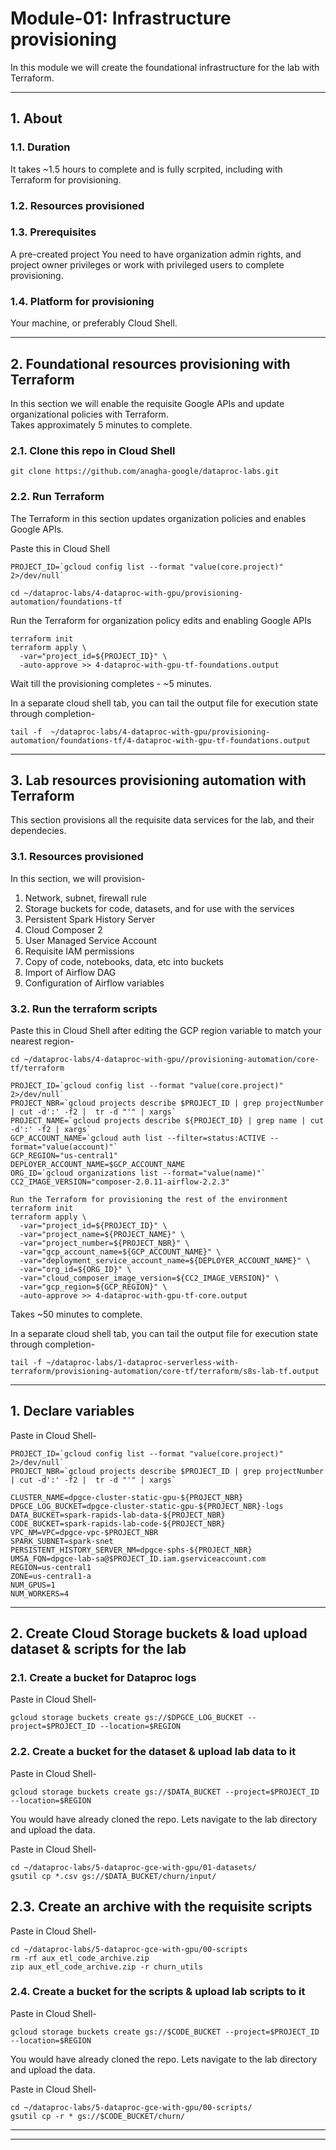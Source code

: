 # Module-01: Infrastructure provisioning

In this module we will create the foundational infrastructure for the lab with Terraform.

<hr>

## 1. About 

### 1.1. Duration
It takes ~1.5 hours to complete and is fully scrpited, including with Terraform for provisioning.

### 1.2. Resources provisioned


### 1.3. Prerequisites
A pre-created project
You need to have organization admin rights, and project owner privileges or work with privileged users to complete provisioning.

### 1.4. Platform for provisioning

Your machine, or preferably Cloud Shell.


<hr>

## 2. Foundational resources provisioning with Terraform

In this section we will enable the requisite Google APIs and update organizational policies with Terraform.<br>
Takes approximately 5 minutes to complete.

### 2.1. Clone this repo in Cloud Shell

```
git clone https://github.com/anagha-google/dataproc-labs.git
```

### 2.2. Run Terraform

The Terraform in this section updates organization policies and enables Google APIs.

Paste this in Cloud Shell
```
PROJECT_ID=`gcloud config list --format "value(core.project)" 2>/dev/null`

cd ~/dataproc-labs/4-dataproc-with-gpu/provisioning-automation/foundations-tf
```

Run the Terraform for organization policy edits and enabling Google APIs
```
terraform init
terraform apply \
  -var="project_id=${PROJECT_ID}" \
  -auto-approve >> 4-dataproc-with-gpu-tf-foundations.output
```

Wait till the provisioning completes - ~5 minutes. <br>

In a separate cloud shell tab, you can tail the output file for execution state through completion-
```
tail -f  ~/dataproc-labs/4-dataproc-with-gpu/provisioning-automation/foundations-tf/4-dataproc-with-gpu-tf-foundations.output
```

<hr>

## 3. Lab resources provisioning automation with Terraform

This section provisions all the requisite data services for the lab, and their dependecies.

### 3.1. Resources provisioned
In this section, we will provision-

1. Network, subnet, firewall rule
2. Storage buckets for code, datasets, and for use with the services
3. Persistent Spark History Server
4. Cloud Composer 2
5. User Managed Service Account
6. Requisite IAM permissions
7. Copy of code, notebooks, data, etc into buckets
8. Import of Airflow DAG
9. Configuration of Airflow variables

### 3.2. Run the terraform scripts
Paste this in Cloud Shell after editing the GCP region variable to match your nearest region-

```
cd ~/dataproc-labs/4-dataproc-with-gpu//provisioning-automation/core-tf/terraform

PROJECT_ID=`gcloud config list --format "value(core.project)" 2>/dev/null`
PROJECT_NBR=`gcloud projects describe $PROJECT_ID | grep projectNumber | cut -d':' -f2 |  tr -d "'" | xargs`
PROJECT_NAME=`gcloud projects describe ${PROJECT_ID} | grep name | cut -d':' -f2 | xargs`
GCP_ACCOUNT_NAME=`gcloud auth list --filter=status:ACTIVE --format="value(account)"`
GCP_REGION="us-central1"
DEPLOYER_ACCOUNT_NAME=$GCP_ACCOUNT_NAME
ORG_ID=`gcloud organizations list --format="value(name)"`
CC2_IMAGE_VERSION="composer-2.0.11-airflow-2.2.3"

Run the Terraform for provisioning the rest of the environment
terraform init
terraform apply \
  -var="project_id=${PROJECT_ID}" \
  -var="project_name=${PROJECT_NAME}" \
  -var="project_number=${PROJECT_NBR}" \
  -var="gcp_account_name=${GCP_ACCOUNT_NAME}" \
  -var="deployment_service_account_name=${DEPLOYER_ACCOUNT_NAME}" \
  -var="org_id=${ORG_ID}" \
  -var="cloud_composer_image_version=${CC2_IMAGE_VERSION}" \
  -var="gcp_region=${GCP_REGION}" \
  -auto-approve >> 4-dataproc-with-gpu-tf-core.output
```
  
Takes ~50 minutes to complete.<br> 


In a separate cloud shell tab, you can tail the output file for execution state through completion-

```
tail -f ~/dataproc-labs/1-dataproc-serverless-with-terraform/provisioning-automation/core-tf/terraform/s8s-lab-tf.output
```

<hr>

## 1. Declare variables

Paste in Cloud Shell-
```
PROJECT_ID=`gcloud config list --format "value(core.project)" 2>/dev/null`
PROJECT_NBR=`gcloud projects describe $PROJECT_ID | grep projectNumber | cut -d':' -f2 |  tr -d "'" | xargs`

CLUSTER_NAME=dpgce-cluster-static-gpu-${PROJECT_NBR}
DPGCE_LOG_BUCKET=dpgce-cluster-static-gpu-${PROJECT_NBR}-logs
DATA_BUCKET=spark-rapids-lab-data-${PROJECT_NBR}
CODE_BUCKET=spark-rapids-lab-code-${PROJECT_NBR}
VPC_NM=VPC=dpgce-vpc-$PROJECT_NBR
SPARK_SUBNET=spark-snet
PERSISTENT_HISTORY_SERVER_NM=dpgce-sphs-${PROJECT_NBR}
UMSA_FQN=dpgce-lab-sa@$PROJECT_ID.iam.gserviceaccount.com
REGION=us-central1
ZONE=us-central1-a
NUM_GPUS=1
NUM_WORKERS=4

```

<hr>

## 2. Create Cloud Storage buckets & load upload dataset & scripts for the lab

### 2.1. Create a bucket for Dataproc logs

Paste in Cloud Shell-
```
gcloud storage buckets create gs://$DPGCE_LOG_BUCKET --project=$PROJECT_ID --location=$REGION
```

### 2.2. Create a bucket for the dataset & upload lab data to it

Paste in Cloud Shell-
```
gcloud storage buckets create gs://$DATA_BUCKET --project=$PROJECT_ID --location=$REGION
```

You would have already cloned the repo. Lets navigate to the lab directory and upload the data.

Paste in Cloud Shell-
```
cd ~/dataproc-labs/5-dataproc-gce-with-gpu/01-datasets/
gsutil cp *.csv gs://$DATA_BUCKET/churn/input/
```

## 2.3. Create an archive with the requisite scripts

Paste in Cloud Shell-
```
cd ~/dataproc-labs/5-dataproc-gce-with-gpu/00-scripts
rm -rf aux_etl_code_archive.zip
zip aux_etl_code_archive.zip -r churn_utils
```

### 2.4. Create a bucket for the scripts & upload lab scripts to it

Paste in Cloud Shell-
```
gcloud storage buckets create gs://$CODE_BUCKET --project=$PROJECT_ID --location=$REGION
```

You would have already cloned the repo. Lets navigate to the lab directory and upload the data.

Paste in Cloud Shell-
```
cd ~/dataproc-labs/5-dataproc-gce-with-gpu/00-scripts/
gsutil cp -r * gs://$CODE_BUCKET/churn/
```

<hr>


<hr>
